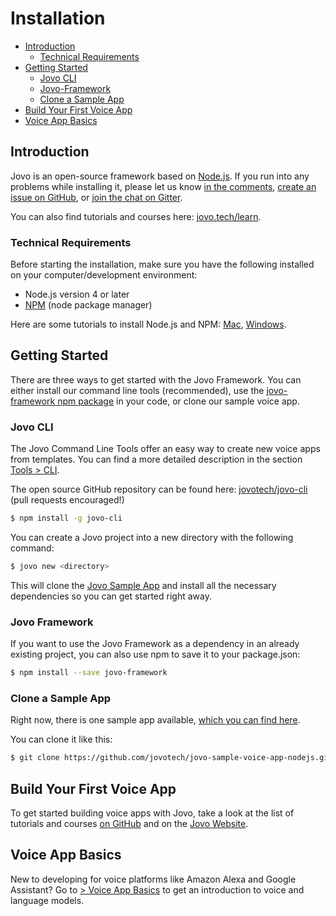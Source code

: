 # Installation

* [Introduction](#introduction)
  * [Technical Requirements](#technical-requirements)
* [Getting Started](#getting-started)
  * [Jovo CLI](#jovo-cli)
  * [Jovo-Framework](#jovo-framework)
  * [Clone a Sample App](#clone-a-sample-app)
* [Build Your First Voice App](#build-your-first-voice-app)
* [Voice App Basics](#voice-app-basics)


## Introduction

Jovo is an open-source framework based on [Node.js](https://nodejs.org/). If you run into any problems while installing it, please let us know [in the comments](https://www.jovo.tech/framework/docs/installation#comments-and-questions), [create an issue on GitHub](https://github.com/jovotech/jovo-framework-nodejs/issues), or [join the chat on Gitter](https://gitter.im/jovotech/jovo-framework-nodejs).

You can also find tutorials and courses here: [jovo.tech/learn](https://www.jovo.tech/learn).

### Technical Requirements

Before starting the installation, make sure you have the following installed on your computer/development environment:

* Node.js version 4 or later
* [NPM](https://www.npmjs.com/) (node package manager)

Here are some tutorials to install Node.js and NPM: [Mac](http://blog.teamtreehouse.com/install-node-js-npm-mac), [Windows](http://blog.teamtreehouse.com/install-node-js-npm-windows).

## Getting Started

There are three ways to get started with the Jovo Framework. You can either install our command line tools (recommended), use the [jovo-framework npm package](https://www.npmjs.com/package/jovo-framework) in your code, or clone our sample voice app.

### Jovo CLI

The Jovo Command Line Tools offer an easy way to create new voice apps from templates. You can find a more detailed description in the section [Tools > CLI](https://github.com/jovotech/jovo-framework-nodejs/tree/master/docs/05_tools).

The open source GitHub repository can be found here: [jovotech/jovo-cli](https://github.com/jovotech/jovo-cli) (pull requests encouraged!)

```sh
$ npm install -g jovo-cli
```

You can create a Jovo project into a new directory with the following command:

```sh
$ jovo new <directory>
```

This will clone the [Jovo Sample App](#clone-a-sample-app) and install all the necessary dependencies so you can get started right away.

### Jovo Framework
If you want to use the Jovo Framework as a dependency in an already existing project, you can also use npm to save it to your package.json:

```sh
$ npm install --save jovo-framework
```

### Clone a Sample App

Right now, there is one sample app available, [which you can find here](https://github.com/jovotech/jovo-sample-voice-app-nodejs).

You can clone it like this:

```sh
$ git clone https://github.com/jovotech/jovo-sample-voice-app-nodejs.git
```


## Build Your First Voice App

To get started building voice apps with Jovo, take a look at the list of tutorials and courses [on GitHub](tutorials.md) and on the [Jovo Website](https://www.jovo.tech/learn).


## Voice App Basics

New to developing for voice platforms like Amazon Alexa and Google Assistant? Go to [> Voice App Basics](voice-app-basics.md) to get an introduction to voice and language models.
